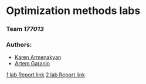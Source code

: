 # Optimization methods labs
### Team _177013_
### Authors:
* [Karen Armenakyan](https://github.com/ChopChop-git)
* [Artem Garanin](https://github.com/fellowweeb)

[1 lab Report link](https://docs.google.com/document/d/1N5iGaOX4AE0CPQ06jeXTk6n_JoBFy-3lnz4PYSMbWBg/edit?usp=sharing)
[2 lab Report link](https://docs.google.com/document/d/1YhSlbJt2dkd2au8mK9cXpSrl_Y4OhuZfbVzJJaqqmIU/edit?usp=sharing)
